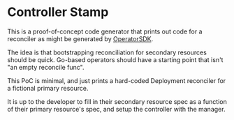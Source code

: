 # Controller Stamp

This is a proof-of-concept code generator that prints out code for a reconciler
as might be generated by [OperatorSDK](https://sdk.operatorframework.io/).

The idea is that bootstrapping reconciliation for secondary resources should be
quick. Go-based operators should have a starting point that isn't "an empty
reconcile func".

This PoC is minimal, and just prints a hard-coded Deployment reconciler for a
fictional primary resource.

It is up to the developer to fill in their secondary resource spec as a function
of their primary resource's spec, and setup the controller with the manager.
